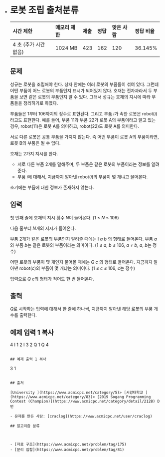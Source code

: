 - # 로봇 조립 출처분류

  | 시간 제한             | 메모리 제한 | 제출 | 정답 | 맞은 사람 | 정답 비율 |
  | :-------------------- | :---------- | :--- | :--- | :-------- | :-------- |
  | 4 초 (추가 시간 없음) | 1024 MB     | 423  | 162  | 120       | 36.145%   |

  ## 문제

  성규는 로봇을 조립해야 한다. 상자 안에는 여러 로봇의 부품들이 섞여 있다. 그런데 어떤 부품이 어느 로봇의 부품인지 표시가 되어있지 않다. 호재는 전자과라서 두 부품을 보면 같은 로봇의 부품인지 알 수 있다. 그래서 성규는 호재의 지시에 따라 부품들을 정리하기로 하였다.

  부품들은 1부터 106까지의 정수로 표현된다. 그리고 부품 *i*가 속한 로봇은 robot(*i*)라고도 표현한다. 예를 들어, 부품 11과 부품 22가 로봇 A의 부품이라고 알고 있는 경우, robot(11)은 로봇 A를 의미하고, robot(22)도 로봇 A를 의미한다.

  서로 다른 로봇은 공통 부품을 가지지 않는다. 즉 어떤 부품이 로봇 A의 부품이라면, 로봇 B의 부품은 될 수 없다.

  호재는 2가지 지시를 한다.

  - 서로 다른 부품 2개를 말해주며, 두 부품은 같은 로봇의 부품이라는 정보를 알려준다.
  - 부품 *i*에 대해서, 지금까지 알아낸 robot(*i*)의 부품이 몇 개냐고 물어본다.

  초기에는 부품에 대한 정보가 존재하지 않는다.

  ## 입력

  첫 번째 줄에 호재의 지시 횟수 *N*이 들어온다. (1 ≤ *N* ≤ 106)

  다음 줄부터 *N*개의 지시가 들어온다.

  부품 2개가 같은 로봇의 부품인지 알려줄 때에는 I *a b* 의 형태로 들어온다. 부품 *a*와 부품 *b*는 같은 로봇의 부품이라는 의미이다. (1 ≤ *a*, *b* ≤ 106, *a* ≠ *b, a*, *b*는 정수)

  어떤 로봇의 부품이 몇 개인지 물어볼 때에는 *Q c* 의 형태로 들어온다. 지금까지 알아낸 robot(*c*)의 부품이 몇 개냐는 의미이다. (1 ≤ *c* ≤ 106, *c*는 정수)

  입력으로 *Q c*의 형태가 적어도 한 번 들어온다.

  ## 출력

  *Q*로 시작하는 입력에 대해서 한 줄에 하나씩, 지금까지 알아낸 해당 로봇의 부품 개수를 출력한다.

  ## 예제 입력 1 복사

  
  4
  I 1 2
  I 3 2
  Q 1
  Q 4
  ```

  ## 예제 출력 1 복사

  ```
  3
  1
  ```

  ## 출처

  [University ](https://www.acmicpc.net/category/5)> [서강대학교 ](https://www.acmicpc.net/category/83)> [2019 Sogang Programming Contest (Champion)](https://www.acmicpc.net/category/detail/2128) D번

  - 문제를 만든 사람: [craclog](https://www.acmicpc.net/user/craclog)

  ## 알고리즘 분류

  

  - [자료 구조](https://www.acmicpc.net/problem/tag/175)
  - [분리 집합](https://www.acmicpc.net/problem/tag/81)